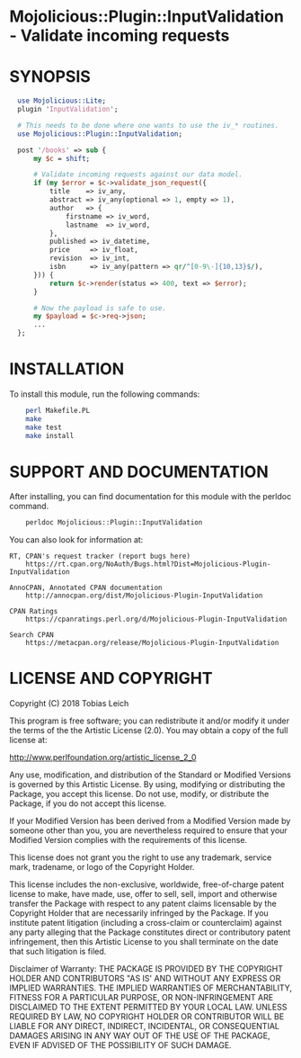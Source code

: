 # Mojolicious::Plugin::InputValidation - Validate incoming requests

# SYNOPSIS

```perl
  use Mojolicious::Lite;
  plugin 'InputValidation';

  # This needs to be done where one wants to use the iv_* routines.
  use Mojolicious::Plugin::InputValidation;

  post '/books' => sub {
      my $c = shift;

      # Validate incoming requests against our data model.
      if (my $error = $c->validate_json_request({
          title    => iv_any,
          abstract => iv_any(optional => 1, empty => 1),
          author   => {
              firstname => iv_word,
              lastname  => iv_word,
          },
          published => iv_datetime,
          price     => iv_float,
          revision  => iv_int,
          isbn      => iv_any(pattern => qr/^[0-9\-]{10,13}$/),
      })) {
          return $c->render(status => 400, text => $error);
      }

      # Now the payload is safe to use.
      my $payload = $c->req->json;
      ...
  };
```

# INSTALLATION

To install this module, run the following commands:

```sh
	perl Makefile.PL
	make
	make test
	make install
```

# SUPPORT AND DOCUMENTATION

After installing, you can find documentation for this module with the
perldoc command.

```sh
    perldoc Mojolicious::Plugin::InputValidation
```

You can also look for information at:

    RT, CPAN's request tracker (report bugs here)
        https://rt.cpan.org/NoAuth/Bugs.html?Dist=Mojolicious-Plugin-InputValidation

    AnnoCPAN, Annotated CPAN documentation
        http://annocpan.org/dist/Mojolicious-Plugin-InputValidation

    CPAN Ratings
        https://cpanratings.perl.org/d/Mojolicious-Plugin-InputValidation

    Search CPAN
        https://metacpan.org/release/Mojolicious-Plugin-InputValidation


# LICENSE AND COPYRIGHT

Copyright (C) 2018 Tobias Leich

This program is free software; you can redistribute it and/or modify it
under the terms of the the Artistic License (2.0). You may obtain a
copy of the full license at:

http://www.perlfoundation.org/artistic_license_2_0

Any use, modification, and distribution of the Standard or Modified
Versions is governed by this Artistic License. By using, modifying or
distributing the Package, you accept this license. Do not use, modify,
or distribute the Package, if you do not accept this license.

If your Modified Version has been derived from a Modified Version made
by someone other than you, you are nevertheless required to ensure that
your Modified Version complies with the requirements of this license.

This license does not grant you the right to use any trademark, service
mark, tradename, or logo of the Copyright Holder.

This license includes the non-exclusive, worldwide, free-of-charge
patent license to make, have made, use, offer to sell, sell, import and
otherwise transfer the Package with respect to any patent claims
licensable by the Copyright Holder that are necessarily infringed by the
Package. If you institute patent litigation (including a cross-claim or
counterclaim) against any party alleging that the Package constitutes
direct or contributory patent infringement, then this Artistic License
to you shall terminate on the date that such litigation is filed.

Disclaimer of Warranty: THE PACKAGE IS PROVIDED BY THE COPYRIGHT HOLDER
AND CONTRIBUTORS "AS IS' AND WITHOUT ANY EXPRESS OR IMPLIED WARRANTIES.
THE IMPLIED WARRANTIES OF MERCHANTABILITY, FITNESS FOR A PARTICULAR
PURPOSE, OR NON-INFRINGEMENT ARE DISCLAIMED TO THE EXTENT PERMITTED BY
YOUR LOCAL LAW. UNLESS REQUIRED BY LAW, NO COPYRIGHT HOLDER OR
CONTRIBUTOR WILL BE LIABLE FOR ANY DIRECT, INDIRECT, INCIDENTAL, OR
CONSEQUENTIAL DAMAGES ARISING IN ANY WAY OUT OF THE USE OF THE PACKAGE,
EVEN IF ADVISED OF THE POSSIBILITY OF SUCH DAMAGE.
